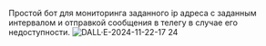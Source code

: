 Простой бот для мониторинга заданного ip адреса с заданным интервалом и отправкой сообщения в телегу в случае его недоступности.
![DALL·E-2024-11-22-17 24](https://github.com/user-attachments/assets/c4714633-ee95-4022-9a22-da3b385c3eb8)
